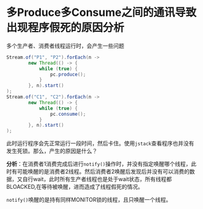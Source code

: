 # 多Produce多Consume之间的通讯导致出现程序假死的原因分析

多个生产者、消费者线程运行时，会产生一些问题

```java
Stream.of("P1", "P2").forEach(n ->
        new Thread(() -> {
            while (true) {
                pc.produce();
            }
        }, n).start()
);
Stream.of("C1", "C2").forEach(n ->
        new Thread(() -> {
            while (true) {
                pc.consume();
            }
        }, n).start()
);
```

此时运行程序会先正常运行一段时间，然后卡住。使用`jstack`查看程序也并没有发生死锁。那么，产生的原因是什么？

**分析**：在消费者1消费完成后进行`notify()`操作时，并没有指定唤醒哪个线程，此时有可能唤醒的是消费者2线程。然后消费者2唤醒后发现后并没有可以消费的数据，又自行wait，此时所有生产者线程也是处于wait状态，所有线程都BLOACKED,在等待被唤醒，进而造成了线程假死的情况。

`notify()`唤醒的是持有同样MONITOR锁的线程，且只唤醒一个线程。

